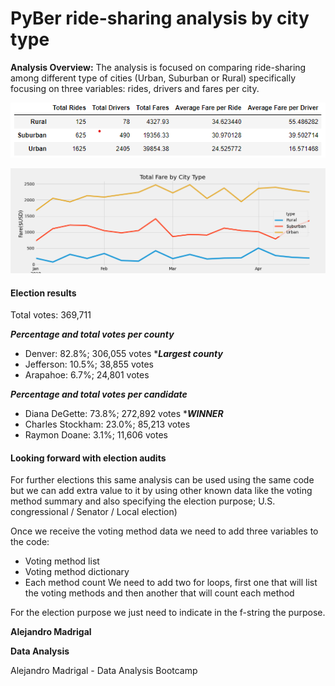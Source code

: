 # PyBer ride-sharing analysis by city type

**Analysis Overview:** The analysis is focused on comparing ride-sharing among different type of cities (Urban, Suburban or Rural) specifically focusing on three variables: rides, drivers and fares per city.

![pybersummary](https://github.com/alosmad/PyBer_Analysis/blob/836a599f5776c2a73e3804cdc080f9e9d70d9b27/pybersummary.png)

![FaresbyCityType](https://github.com/alosmad/PyBer_Analysis/blob/306666cedd2fcbcf94ae280fd4b60528566e49ce/FaresbyCityType.png)

#### Election results

Total votes: 369,711

  ***Percentage and total votes per county***
  - Denver:     82.8%;  306,055 votes ****Largest county***
  - Jefferson:  10.5%;  38,855 votes
  - Arapahoe:   6.7%;   24,801 votes

  ***Percentage and total votes per candidate***
  - Diana DeGette:     73.8%;  272,892 votes ****WINNER***
  - Charles Stockham:  23.0%;  85,213 votes
  - Raymon Doane:      3.1%;   11,606 votes

#### Looking forward with election audits

For further elections this same analysis can be used using the same code but we can add extra value to it by using other known data like the voting method summary and also specifying the election purpose; U.S. congressional / Senator / Local election)

Once we receive the voting method data we need to add three variables to the code:
- Voting method list
- Voting method dictionary
- Each method count
We need to add two for loops, first one that will list the voting methods and then another that will count each method

For the election purpose we just need to indicate in the f-string the purpose.

**Alejandro Madrigal**

**Data Analysis**





Alejandro Madrigal - Data Analysis Bootcamp
